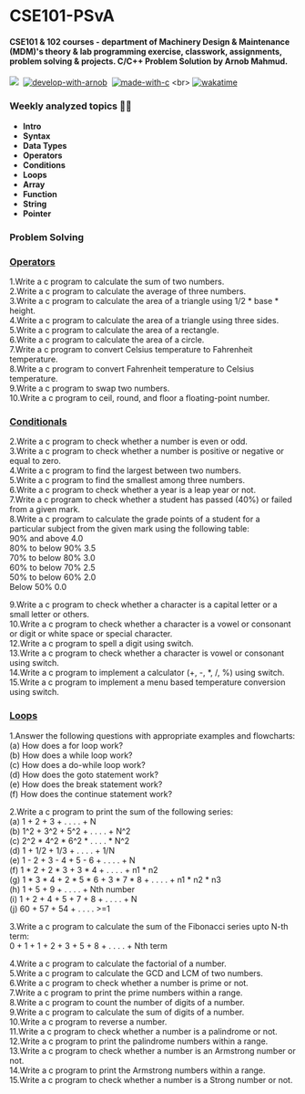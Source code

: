 # CSE101-PSvA

<h4> <b>CSE101 & 102 courses - department of Machinery Design & Maintenance (MDM)'s theory & lab programming exercise, classwork, assignments, problem solving & projects. C/C++ Problem Solution by Arnob Mahmud. </b></h4>

[![](https://img.shields.io/badge/License-MIT-critical?style=plastic&logo=appveyor)](https://github.com/ArnobMahmud/CSE101-d.MDM/blob/master/LICENSE)&nbsp;
[![develop-with-arnob](https://img.shields.io/badge/Develop%20with-Arnob%20Mahmud-1f425f.svg?style=plastic&logo=visual-studio-code&logoColor=007ACC&labelColor=c3c4d5&color=193507)](https://github.com/ArnobMahmud/)&nbsp;
[![made-with-c](https://img.shields.io/badge/Made%20with-C-1f425f.svg?style=plastic&logo=c&color=17394A&logoColor=073551&labelColor=EEEEEE)](https://en.wikipedia.org/wiki/C_(programming_language)) <br>
[![wakatime](https://wakatime.com/badge/github/ArnobMahmud/CSE101-PSvA.svg?style=plastic)](https://wakatime.com/badge/github/ArnobMahmud/CSE101-PSvA)

### **Weekly analyzed topics 👍🏻**
- **Intro**
- **Syntax**
- **Data Types**
- **Operators**
- **Conditions**
- **Loops**
- **Array**
- **Function**
- **String**
- **Pointer**

### **Problem Solving**
### [**Operators**](https://github.com/ArnobMahmud/CSE101-PSvA/tree/master/Assignment/Elementary%20Problems)
1.Write a c program to calculate the sum of two numbers. <br>
2.Write a c program to calculate the average of three numbers.<br>
3.Write a c program to calculate the area of a triangle using 1/2 * base * height.<br>
4.Write a c program to calculate the area of a triangle using three sides.<br>
5.Write a c program to calculate the area of a rectangle.<br>
6.Write a c program to calculate the area of a circle.<br>
7.Write a c program to convert Celsius temperature to Fahrenheit temperature.<br>
8.Write a c program to convert Fahrenheit temperature to Celsius temperature.<br>
9.Write a c program to swap two numbers.<br>
10.Write a c program to ceil, round, and floor a floating-point number.<br>

### [**Conditionals**](https://github.com/ArnobMahmud/CSE101-PSvA/tree/master/Assignment/Conditionals)
2.Write a c program to check whether a number is even or odd.<br>
3.Write a c program to check whether a number is positive or negative or equal to zero.<br>
4.Write a c program to find the largest between two numbers.<br>
5.Write a c program to find the smallest among three numbers.<br>
6.Write a c program to check whether a year is a leap year or not.<br>
7.Write a c program to check whether a student has passed (40%) or failed from a given mark.<br>
8.Write a c program to calculate the grade points of a student for a particular subject from the given mark using the following table:<br>
    90% and above           4.0<br>
    80% to below 90%        3.5<br>
    70% to below 80%        3.0<br>
    60% to below 70%        2.5<br>
    50% to below 60%        2.0<br>
    Below 50%               0.0<br>

9.Write a c program to check whether a character is a capital letter or a small letter or others.<br>
10.Write a c program to check whether a character is a vowel or consonant or digit or white space or special character.<br>
12.Write a c program to spell a digit using switch.<br>
13.Write a c program to check whether a character is vowel or consonant using switch.<br>
14.Write a c program to implement a calculator (+, -, *, /, %) using switch.<br>
15.Write a c program to implement a menu based temperature conversion using switch.<br>

### [**Loops**](https://github.com/ArnobMahmud/CSE101-PSvA/tree/master/Assignment/Loops)
1.Answer the following questions with appropriate examples and flowcharts:<br>
 (a) How does a for loop work?<br>
 (b) How does a while loop work?<br>
 (c) How does a do-while loop work?<br>
 (d) How does the goto statement work?<br>
 (e) How does the break statement work?<br>
 (f) How does the continue statement work?<br>

2.Write a c program to print the sum of the following series:<br>
 (a) 1 + 2 + 3 + . . . . + N<br>
 (b) 1^2 + 3^2 + 5^2 + . . . . + N^2<br>
 (c) 2^2 * 4^2 * 6^2 * . . . . * N^2<br>
 (d) 1 + 1/2 + 1/3 + . . . . + 1/N<br>
 (e) 1 - 2 + 3 - 4 + 5 - 6 + . . . . + N<br>
 (f) 1 * 2 + 2 * 3 + 3 * 4 + . . . . + n1 * n2<br>
 (g) 1 * 3 * 4 + 2 * 5 * 6 + 3 * 7 * 8 + . . . . + n1 * n2 * n3<br>
 (h) 1 + 5 + 9 + . . . . + Nth number<br>
 (i) 1 + 2 + 4 + 5 + 7 + 8 + . . . . + N<br>
 (j) 60 + 57 + 54 + . . . . >=1<br>

3.Write a c program to calculate the sum of the Fibonacci series upto N-th term:<br>
	0 + 1 + 1 + 2 + 3 + 5 + 8 + . . . . + Nth term<br>

4.Write a c program to calculate the factorial of a number.<br>
5.Write a c program to calculate the GCD and LCM of two numbers.<br>
6.Write a c program to check whether a number is prime or not.<br>
7.Write a c program to print the prime numbers within a range.<br>
8.Write a c program to count the number of digits of a number.<br>
9.Write a c program to calculate the sum of digits of a number.<br>
10.Write a c program to reverse a number.<br>
11.Write a c program to check whether a number is a palindrome or not.<br>
12.Write a c program to print the palindrome numbers within a range.<br>
13.Write a c program to check whether a number is an Armstrong number or not.<br>
14.Write a c program to print the Armstrong numbers within a range.<br>
15.Write a c program to check whether a number is a Strong number or not.<br>
